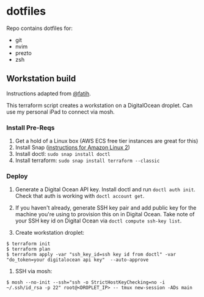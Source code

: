 # dotfiles

Repo contains dotfiles for:

- git
- nvim
- prezto
- zsh

## Workstation build

Instructions adapted from [@fatih](https://github.com/fatih/dotfiles/tree/master/workstation).

This terraform script creates a workstation on a DigitalOcean droplet. Can use my personal iPad to connect via mosh.

### Install Pre-Reqs
1. Get a hold of a Linux box (AWS ECS free tier instances are great for this)
1. Install Snap ([instructions for Amazon Linux 2](https://github.com/albuild/snap))
1. Install doctl: `sudo snap install doctl`
1. Install terraform: `sudo snap install terraform --classic`

### Deploy

1. Generate a Digital Ocean API key. Install doctl and run `doctl auth init`. Check that auth is working with `doctl account get`. 

1. If you haven't already, generate SSH key pair and add public key for the machine you're using to provision this on in Digital Ocean. Take note of your SSH key id on Digital Ocean via `doctl compute ssh-key list`. 

1. Create workstation droplet:

```
$ terraform init
$ terraform plan
$ terraform apply -var "ssh_key_id=ssh key id from doctl" -var "do_token=your digitalocean api key"  --auto-approve
```

1. SSH via mosh:

```
$ mosh --no-init --ssh="ssh -o StrictHostKeyChecking=no -i ~/.ssh/id_rsa -p 22" root@<DROPLET_IP> -- tmux new-session -ADs main
```
